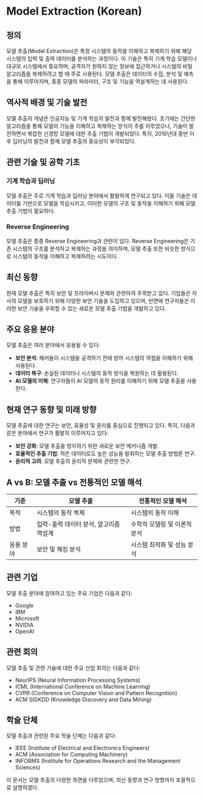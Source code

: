 # Model Extraction (Korean)

## 정의

모델 추출(Model Extraction)은 특정 시스템의 동작을 이해하고 복제하기 위해 해당 시스템의 입력 및 출력 데이터를 분석하는 과정이다. 이 기술은 특히 기계 학습 모델이나 대규모 시스템에서 중요하며, 공격자가 원하지 않는 정보에 접근하거나 시스템의 비밀 알고리즘을 복제하려고 할 때 주로 사용된다. 모델 추출은 데이터의 수집, 분석 및 예측을 통해 이루어지며, 종종 모델의 파라미터, 구조 및 기능을 역설계하는 데 사용된다.

## 역사적 배경 및 기술 발전

모델 추출의 개념은 인공지능 및 기계 학습의 발전과 함께 발전해왔다. 초기에는 간단한 알고리즘을 통해 모델의 기능을 이해하고 복제하는 방식이 주를 이루었으나, 기술이 발전하면서 복잡한 신경망 모델에 대한 추출 기법이 개발되었다. 특히, 2010년대 중반 이후 딥러닝의 발전과 함께 모델 추출의 중요성이 부각되었다.

## 관련 기술 및 공학 기초

### 기계 학습과 딥러닝

모델 추출은 주로 기계 학습과 딥러닝 분야에서 활발하게 연구되고 있다. 이들 기술은 데이터를 기반으로 모델을 학습시키고, 이러한 모델의 구조 및 동작을 이해하기 위해 모델 추출 기법이 필요하다.

### Reverse Engineering

모델 추출은 종종 Reverse Engineering과 관련이 있다. Reverse Engineering은 기존 시스템의 구조를 분석하고 복제하는 과정을 의미하며, 모델 추출 또한 비슷한 방식으로 시스템의 동작을 이해하고 복제하려는 시도이다.

## 최신 동향

현재 모델 추출은 특히 보안 및 프라이버시 문제와 관련하여 주목받고 있다. 기업들은 자사의 모델을 보호하기 위해 다양한 보안 기술을 도입하고 있으며, 반면에 연구자들은 이러한 보안 기술을 우회할 수 있는 새로운 모델 추출 기법을 개발하고 있다. 

## 주요 응용 분야

모델 추출은 여러 분야에서 응용될 수 있다:

- **보안 분석**: 해커들이 시스템을 공격하기 전에 방어 시스템의 약점을 이해하기 위해 사용된다.
- **데이터 복구**: 손실된 데이터나 시스템의 동작 방식을 복원하는 데 활용된다.
- **AI 모델의 이해**: 연구자들이 AI 모델의 동작 원리를 이해하기 위해 모델 추출을 사용한다.

## 현재 연구 동향 및 미래 방향

모델 추출에 대한 연구는 보안, 효율성 및 윤리를 중심으로 진행되고 있다. 특히, 다음과 같은 분야에서 연구가 활발히 이루어지고 있다:

- **보안 강화**: 모델 추출을 방지하기 위한 새로운 보안 메커니즘 개발.
- **효율적인 추출 기법**: 적은 데이터로도 높은 성능을 발휘하는 모델 추출 방법론 연구.
- **윤리적 고려**: 모델 추출의 윤리적 문제와 관련한 연구.

## A vs B: 모델 추출 vs 전통적인 모델 해석

| 기준           | 모델 추출                                     | 전통적인 모델 해석                    |
|----------------|----------------------------------------------|---------------------------------------|
| 목적           | 시스템의 동작 복제                          | 시스템의 동작 이해                   |
| 방법           | 입력-출력 데이터 분석, 알고리즘 역설계     | 수학적 모델링 및 이론적 분석        |
| 응용 분야      | 보안 및 해킹 분석                           | 시스템 최적화 및 성능 분석          |

## 관련 기업

모델 추출 분야에 참여하고 있는 주요 기업은 다음과 같다:

- Google
- IBM
- Microsoft
- NVIDIA
- OpenAI

## 관련 회의

모델 추출 및 관련 기술에 대한 주요 산업 회의는 다음과 같다:

- NeurIPS (Neural Information Processing Systems)
- ICML (International Conference on Machine Learning)
- CVPR (Conference on Computer Vision and Pattern Recognition)
- ACM SIGKDD (Knowledge Discovery and Data Mining)

## 학술 단체

모델 추출과 관련된 주요 학술 단체는 다음과 같다:

- IEEE (Institute of Electrical and Electronics Engineers)
- ACM (Association for Computing Machinery)
- INFORMS (Institute for Operations Research and the Management Sciences)

이 문서는 모델 추출의 다양한 측면을 다루었으며, 최신 동향과 연구 방향까지 포괄적으로 설명하였다.